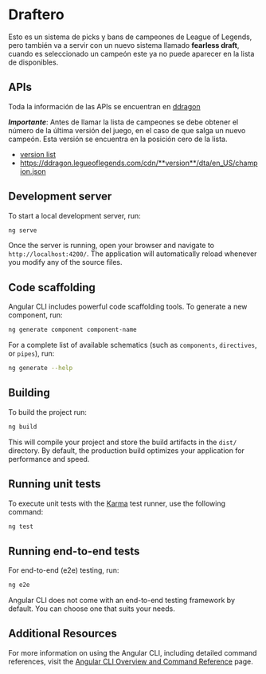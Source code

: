 # Draftero

Esto es un sistema de picks y bans de campeones de League of Legends, pero
también va a servir con un nuevo sistema llamado **fearless draft**, cuando es
seleccionado un campeón este ya no puede aparecer en la lista de disponibles.

## APIs

Toda la información de las APIs se encuentran en [ddragon](https://developer.riotgames.com/docs/lol#data-dragon)

**_Importante_**: Antes de llamar la lista de campeones se debe obtener el
número de la última versión del juego, en el caso de que salga un nuevo campeón.
Esta versión se encuentra en la posición cero de la lista.

- [version list](https://ddragon.leagueoflegends.com/api/versions.json)
- https://ddragon.legueoflegends.com/cdn/**version**/dta/en_US/champion.json

## Development server

To start a local development server, run:

```bash
ng serve
```

Once the server is running, open your browser and navigate to `http://localhost:4200/`. The application will automatically reload whenever you modify any of the source files.

## Code scaffolding

Angular CLI includes powerful code scaffolding tools. To generate a new component, run:

```bash
ng generate component component-name
```

For a complete list of available schematics (such as `components`, `directives`, or `pipes`), run:

```bash
ng generate --help
```

## Building

To build the project run:

```bash
ng build
```

This will compile your project and store the build artifacts in the `dist/` directory. By default, the production build optimizes your application for performance and speed.

## Running unit tests

To execute unit tests with the [Karma](https://karma-runner.github.io) test runner, use the following command:

```bash
ng test
```

## Running end-to-end tests

For end-to-end (e2e) testing, run:

```bash
ng e2e
```

Angular CLI does not come with an end-to-end testing framework by default. You can choose one that suits your needs.

## Additional Resources

For more information on using the Angular CLI, including detailed command references, visit the [Angular CLI Overview and Command Reference](https://angular.dev/tools/cli) page.
